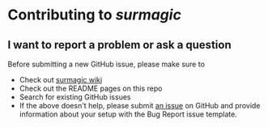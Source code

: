 # Contributing to _surmagic_

## I want to report a problem or ask a question

Before submitting a new GitHub issue, please make sure to

* Check out [surmagic wiki](https://github.com/gurhub/surmagic/wiki)
* Check out the README pages on this repo
* Search for existing GitHub issues
* If the above doesn't help, please submit [an issue](https://github.com/gurhub/surmagic/issues) on GitHub and provide information about your setup with the Bug Report issue template.
